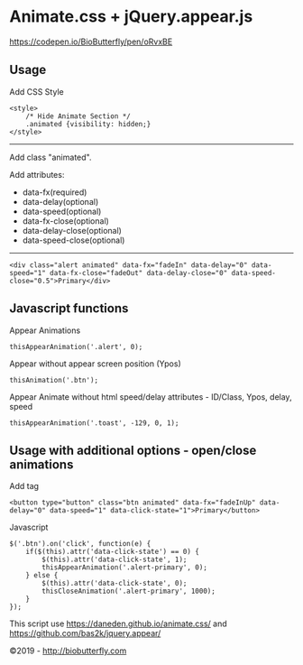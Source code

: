 # Animate.css + jQuery.appear.js

https://codepen.io/BioButterfly/pen/oRvxBE

## Usage

Add CSS Style

	<style>
		/* Hide Animate Section */
		.animated {visibility: hidden;}
	</style>

- - - -

Add class "animated".

Add attributes: 
* data-fx(required)
* data-delay(optional)
* data-speed(optional)
* data-fx-close(optional)
* data-delay-close(optional)
* data-speed-close(optional)

- - - -

	<div class="alert animated" data-fx="fadeIn" data-delay="0" data-speed="1" data-fx-close="fadeOut" data-delay-close="0" data-speed-close="0.5">Primary</div>


## Javascript functions

Appear Animations

	thisAppearAnimation('.alert', 0);


Appear without appear screen position (Ypos)

	thisAnimation('.btn');


Appear Animate without html speed/delay attributes - ID/Class, Ypos, delay, speed

	thisAppearAnimation('.toast', -129, 0, 1);
    

## Usage with additional options - open/close animations

Add tag

	<button type="button" class="btn animated" data-fx="fadeInUp" data-delay="0" data-speed="1" data-click-state="1">Primary</button>

Javascript

	$('.btn').on('click', function(e) {
		if($(this).attr('data-click-state') == 0) {
		    $(this).attr('data-click-state', 1);
		    thisAppearAnimation('.alert-primary', 0);
		} else {
		    $(this).attr('data-click-state', 0);
		    thisCloseAnimation('.alert-primary', 1000);
		}
	});

This script use https://daneden.github.io/animate.css/ and https://github.com/bas2k/jquery.appear/

&copy;2019 - http://biobutterfly.com
